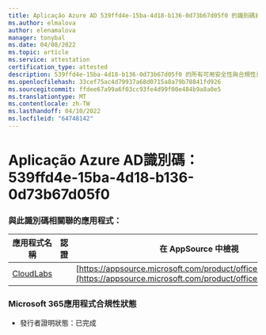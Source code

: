 ```yaml
---
title: Aplicação Azure AD 539ffd4e-15ba-4d18-b136-0d73b67d05f0 的識別碼資訊
ms.author: elmalova
author: elenamalova
manager: tonybal
ms.date: 04/08/2022
ms.topic: article
ms.service: attestation
certification_type: attested
description: 539ffd4e-15ba-4d18-b136-0d73b67d05f0 的所有可用安全性與合規性資訊。
ms.openlocfilehash: 33cef75ac4d79937a68d0715a8a79b78841fd926
ms.sourcegitcommit: ffdee67a99a6f03cc93fe4d99f00e484b9a8a0e5
ms.translationtype: MT
ms.contentlocale: zh-TW
ms.lasthandoff: 04/10/2022
ms.locfileid: "64748142"
---
```

# <a name="azure-app-id-539ffd4e-15ba-4d18-b136-0d73b67d05f0"></a>Aplicação Azure AD識別碼：539ffd4e-15ba-4d18-b136-0d73b67d05f0


### <a name="apps-associated-with-this-id"></a>與此識別碼相關聯的應用程式：
| **應用程式名稱** | **認證** | **在 AppSource 中檢視** |
|--------------|---------------|-----------------------|
| [CloudLabs](../forward/WA200003273.md) |  | [https://appsource.microsoft.com/product/office/WA200003273](https://appsource.microsoft.com/product/office/WA200003273) |

### <a name="microsoft-365-app-compliance-status"></a>Microsoft 365應用程式合規性狀態
- 發行者證明狀態：已完成
